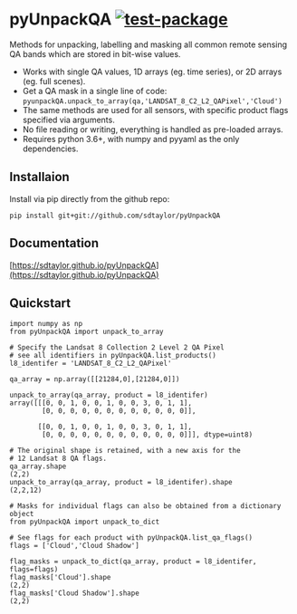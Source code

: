 # pyUnpackQA [![test-package](https://github.com/sdtaylor/pyUnpackQA/actions/workflows/test-package.yml/badge.svg)](https://github.com/sdtaylor/pyUnpackQA/actions/workflows/test-package.yml) 
Methods for unpacking, labelling and masking all common remote sensing QA bands which are stored in bit-wise values.  

- Works with single QA values, 1D arrays (eg. time series), or 2D arrays (eg. full scenes).  
- Get a QA mask in a single line of code: `pyunpackQA.unpack_to_array(qa,'LANDSAT_8_C2_L2_QAPixel','Cloud')`
- The same methods are used for all sensors, with specific product flags specified via arguments.  
- No file reading or writing, everything is handled as pre-loaded arrays.  
- Requires python 3.6+, with numpy and pyyaml as the only dependencies.  

## Installaion

Install via pip directly from the github repo:

```
pip install git+git://github.com/sdtaylor/pyUnpackQA
```

## Documentation
[https://sdtaylor.github.io/pyUnpackQA](https://sdtaylor.github.io/pyUnpackQA)  

## Quickstart

```
import numpy as np
from pyUnpackQA import unpack_to_array

# Specify the Landsat 8 Collection 2 Level 2 QA Pixel
# see all identifiers in pyUnpackQA.list_products()
l8_identifer = 'LANDSAT_8_C2_L2_QAPixel'

qa_array = np.array([[21284,0],[21284,0]])

unpack_to_array(qa_array, product = l8_identifer)
array([[[0, 0, 1, 0, 0, 1, 0, 0, 3, 0, 1, 1],
        [0, 0, 0, 0, 0, 0, 0, 0, 0, 0, 0, 0]],

       [[0, 0, 1, 0, 0, 1, 0, 0, 3, 0, 1, 1],
        [0, 0, 0, 0, 0, 0, 0, 0, 0, 0, 0, 0]]], dtype=uint8)

# The original shape is retained, with a new axis for the 
# 12 Landsat 8 QA flags. 
qa_array.shape
(2,2)
unpack_to_array(qa_array, product = l8_identifer).shape
(2,2,12)

# Masks for individual flags can also be obtained from a dictionary object
from pyUnpackQA import unpack_to_dict

# See flags for each product with pyUnpackQA.list_qa_flags()
flags = ['Cloud','Cloud Shadow']

flag_masks = unpack_to_dict(qa_array, product = l8_identifer, flags=flags)
flag_masks['Cloud'].shape
(2,2)
flag_masks['Cloud Shadow'].shape
(2,2)

```
